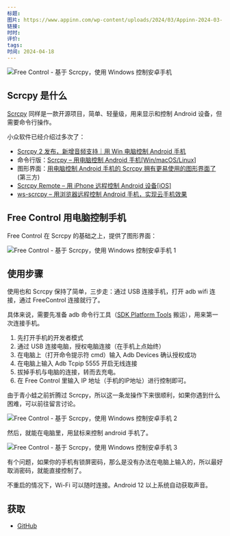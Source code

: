 ```yaml
---
标题: 
图片: https://www.appinn.com/wp-content/uploads/2024/03/Appinn-2024-03-28-16.28.24@2x.jpg
链接: 
时时: 
评价: 
tags: 
时间: 2024-04-18
---
```

 

![Free Control - 基于 Scrcpy，使用 Windows 控制安卓手机](https://www.appinn.com/wp-content/uploads/2024/03/Appinn-feature-images-2024-03-28T163344.096.jpg "Free Control - 基于 Scrcpy，使用 Windows 控制安卓手机 1")

 
## Scrcpy 是什么

[Scrcpy](https://github.com/Genymobile/scrcpy) 同样是一款开源项目，简单、轻量级，用来显示和控制 Android 设备，但需要命令行操作。

小众软件已经介绍过多次了：

- [Scrcpy 2 发布，新增音频支持｜用 Win 电脑控制 Android 手机](https://www.appinn.com/scrcpy-2/)
- 命令行版：[Scrcpy – 用电脑控制 Android 手机[Win/macOS/Linux]](https://www.appinn.com/scrcpy-remote-android-from-computer/)
- 图形界面：[用电脑控制 Android 手机的 Scrcpy 拥有更易使用的图形界面了](https://www.appinn.com/scrcpy-gui/)(第三方)
- [Scrcpy Remote – 用 iPhone 远程控制 Android 设备[iOS]](https://www.appinn.com/scrcpy-remote/)
- [ws-scrcpy – 用浏览器远程控制 Android 手机，实现云手机效果](https://www.appinn.com/ws-scrcpy/)

## Free Control 用电脑控制手机

Free Control 在 Scrcpy 的基础之上，提供了图形界面：

![Free Control - 基于 Scrcpy，使用 Windows 控制安卓手机 1](https://www.appinn.com/wp-content/uploads/2024/03/Appinn-2024-03-28-16.03.45@2x.jpg "Free Control - 基于 Scrcpy，使用 Windows 控制安卓手机 2")

## 使用步骤

使用也和 Scrcpy 保持了简单，三步走：通过 USB 连接手机，打开 adb wifi 连接，通过 FreeControl 连接就行了。

具体来说，需要先准备 adb 命令行工具（[SDK Platform Tools](https://d.appinn.com/adb-sdk-platform-tools/) 搬运），用来第一次连接手机。

1. 先打开手机的开发者模式
2. 通过 USB 连接电脑，授权电脑连接（在手机上点始终）
3. 在电脑上（打开命令提示符 cmd）输入 Adb Devices 确认授权成功
4. 在电脑上输入 Adb Tcpip 5555 开启无线连接
5. 拔掉手机与电脑的连接，转而去充电。
6. 在 Free Control 里输入 IP 地址（手机的IP地址）进行控制即可。

由于青小蛙之前折腾过 Scrcpy，所以这一条龙操作下来很顺利，如果你遇到什么困难，可以前往留言讨论。

![Free Control - 基于 Scrcpy，使用 Windows 控制安卓手机 2](https://www.appinn.com/wp-content/uploads/2024/03/Appinn-2024-03-28-16.23.26@2x.jpg "Free Control - 基于 Scrcpy，使用 Windows 控制安卓手机 3")

然后，就能在电脑里，用鼠标来控制 android 手机了。

![Free Control - 基于 Scrcpy，使用 Windows 控制安卓手机 3](https://www.appinn.com/wp-content/uploads/2024/03/Appinn-2024-03-28-16.28.24@2x.jpg "Free Control - 基于 Scrcpy，使用 Windows 控制安卓手机 4")

有个问题，如果你的手机有锁屏密码，那么是没有办法在电脑上输入的，所以最好取消密码，就能直接控制了。

不重启的情况下，Wi-Fi 可以随时连接。Android 12 以上系统自动获取声音。

## 获取

- [GitHub](https://github.com/pdone/FreeControl)
